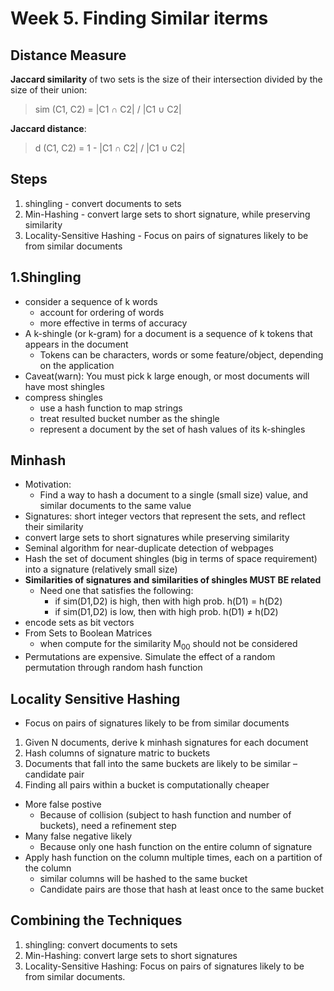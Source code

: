 # Week 5. Finding Similar iterms

## Distance Measure
**Jaccard similarity** of two sets is the size of their intersection divided by the size of their union:
>sim (C1, C2) = |C1 ∩ C2| / |C1 ∪ C2|

**Jaccard distance**:
>d (C1, C2) = 1 - |C1 ∩ C2| / |C1 ∪ C2|

## Steps
1. shingling - convert documents to sets
2. Min-Hashing - convert large sets to short signature, while preserving similarity
3. Locality-Sensitive Hashing - Focus on pairs of signatures likely to be from similar documents

## 1.Shingling
- consider a sequence of k words
    - account for ordering of words
    - more effective in terms of accuracy
- A k-shingle (or k-gram) for a document is a sequence of k tokens that appears in the document
    - Tokens can be characters, words or some feature/object, depending on the application
- Caveat(warn): You must pick k large enough, or most documents will have most shingles
- compress shingles
    - use a hash function to map strings
    - treat resulted bucket number as the shingle
    - represent a document by the set of hash values of its k-shingles
## Minhash
- Motivation:
    - Find a way to hash a document to a single (small size) value, and similar documents to the same value
- Signatures: short integer vectors that represent the sets, and reflect their similarity
- convert large sets to short signatures while preserving similarity
- Seminal algorithm for near-duplicate detection of webpages
- Hash the set of document shingles (big in terms of space requirement) into a signature (relatively small size)
- **Similarities of signatures and similarities of shingles MUST BE related**
    - Need one that satisfies the following:
        - if sim(D1,D2) is high, then with high prob. h(D1) = h(D2)
        - if sim(D1,D2) is low, then with high prob. h(D1) ≠ h(D2)
- encode sets as bit vectors
- From Sets to Boolean Matrices
    - when compute for the similarity M<sub>00</sub> should not be considered
- Permutations are expensive. Simulate the effect of a random permutation through random hash function

## Locality Sensitive Hashing
- Focus on pairs of signatures likely to be from similar documents
1.  Given N documents, derive k minhash signatures for each document
2. Hash columns of signature matric to buckets
3. Documents that fall into the same buckets are likely to be similar – candidate pair
4. Finding all pairs within a bucket is computationally cheaper

- More false postive
    - Because of collision (subject to hash function
and number of buckets), need a refinement step
- Many false negative likely
    - Because only one hash function on the entire column of signature
- Apply hash function on the column multiple times, each on a partition of the column
    - similar columns will be hashed to the same bucket
    - Candidate pairs are those that hash at least once to the same bucket
## Combining the Techniques
1. shingling: convert documents to sets
2. Min-Hashing: convert large sets to short signatures
3. Locality-Sensitive Hashing:
Focus on pairs of signatures likely to be from similar documents.